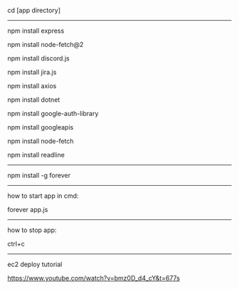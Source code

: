 cd [app directory]

----------

npm install express

npm install node-fetch@2

npm install discord.js

npm install jira.js

npm install axios

npm install dotnet

npm install google-auth-library

npm install googleapis

npm install node-fetch

npm install readline

----------

npm install -g forever

------

how to start app in cmd:

forever app.js

----------

how to stop app:

ctrl+c

----------

ec2 deploy tutorial

https://www.youtube.com/watch?v=bmz0D_d4_cY&t=677s
